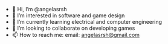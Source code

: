 - 👋 Hi, I’m @angelasrsh
- 👀 I’m interested in software and game design
- 🌱 I’m currently learning electrical and computer engineering
- 💞️ I’m looking to collaborate on developing games
- 📫 How to reach me: email: angelasrsh@gmail.com

<!---
angelasrsh/angelasrsh is a ✨ special ✨ repository because its `README.md` (this file) appears on your GitHub profile.
You can click the Preview link to take a look at your changes.
--->
